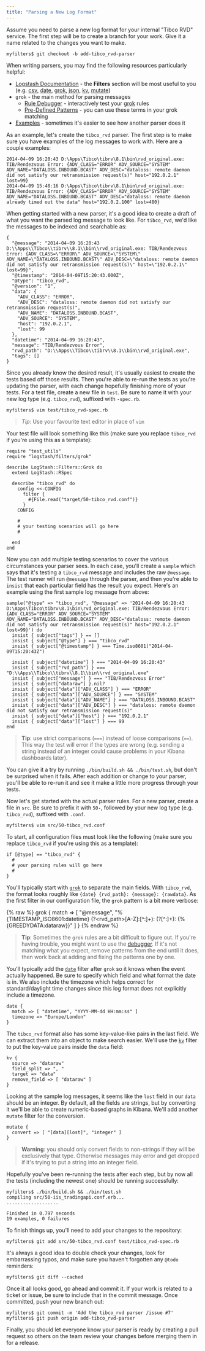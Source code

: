 ```yaml
---
title: "Parsing a New Log Format"
---
```


Assume you need to parse a new log format for your internal "Tibco RVD" service. The first step will be to create a
branch for your work. Give it a name related to the changes you want to make.

    myfilters$ git checkout -b add-tibco_rvd-parser

When writing parsers, you may find the following resources particularly helpful:

 * [Logstash Documentation](http://logstash.net/docs/1.4.2/) - the **Filters** section will be most useful to you (e.g.
   [csv](http://logstash.net/docs/1.4.2/filters/csv),
   [date](http://logstash.net/docs/1.4.2/filters/date),
   [grok](http://logstash.net/docs/1.4.2/filters/grok),
   [json](http://logstash.net/docs/1.4.2/filters/json),
   [kv](http://logstash.net/docs/1.4.2/filters/kv),
   [mutate](http://logstash.net/docs/1.4.2/filters/mutate))
 * `grok` - the main method for parsing messages
    * [Rule Debugger](http://grokdebug.herokuapp.com/) - interactively test your
      [grok](http://logstash.net/docs/1.4.2/filters/grok) rules
    * [Pre-Defined Patterns](https://github.com/elasticsearch/logstash/blob/master/patterns/grok-patterns) -
      you can use these terms in your grok matching
 * [Examples](https://github.com/logsearch/logsearch-filters-common/tree/master/src/logstash/snippets/) -
   sometimes it's easier to see how another parser does it

As an example, let's create the `tibco_rvd` parser. The first step is to make sure you have examples of the log messages
to work with. Here are a couple examples:

    2014-04-09 16:20:43 D:\Apps\Tibco\tibrv\8.1\bin\rvd_original.exe: TIB/Rendezvous Error: {ADV_CLASS="ERROR" ADV_SOURCE="SYSTEM" ADV_NAME="DATALOSS.INBOUND.BCAST" ADV_DESC="dataloss: remote daemon did not satisfy our retransmission request(s)" host="192.0.2.1" lost=99}
    2014-04-09 15:48:16 D:\Apps\Tibco\tibrv\8.1\bin\rvd_original.exe: TIB/Rendezvous Error: {ADV_CLASS="ERROR" ADV_SOURCE="SYSTEM" ADV_NAME="DATALOSS.INBOUND.BCAST" ADV_DESC="dataloss: remote daemon already timed out the data" host="192.0.2.100" lost=480}

When getting started with a new parser, it's a good idea to create a draft of what you want the parsed log message to
look like. For `tibco_rvd`, we'd like the messages to be indexed and searchable as:

    {
      "@message": "2014-04-09 16:20:43 D:\\Apps\\Tibco\\tibrv\\8.1\\bin\\rvd_original.exe: TIB/Rendezvous Error: {ADV_CLASS=\"ERROR\" ADV_SOURCE=\"SYSTEM\" ADV_NAME=\"DATALOSS.INBOUND.BCAST\" ADV_DESC=\"dataloss: remote daemon did not satisfy our retransmission request(s)\" host=\"192.0.2.1\" lost=99}",
      "@timestamp": "2014-04-09T15:20:43.000Z",
      "@type": "tibco_rvd",
      "@version": "1",
      "data": {
        "ADV_CLASS": "ERROR",
        "ADV_DESC": "dataloss: remote daemon did not satisfy our retransmission request(s)",
        "ADV_NAME": "DATALOSS.INBOUND.BCAST",
        "ADV_SOURCE": "SYSTEM",
        "host": "192.0.2.1",
        "lost": 99
      },
      "datetime": "2014-04-09 16:20:43",
      "message": "TIB/Rendezvous Error",
      "rvd_path": "D:\\Apps\\Tibco\\tibrv\\8.1\\bin\\rvd_original.exe",
      "tags": []
    }

Since you already know the desired result, it's usually easiest to create the tests based off those results. Then you're
able to re-run the tests as you're updating the parser, with each change hopefully finishing more of your tests. For a
test file, create a new file in `test`. Be sure to name it with your new log type (e.g. `tibco_rvd`), suffixed with
`-spec.rb`.

    myfilters$ vim test/tibco_rvd-spec.rb

 > *Tip*: Use your favourite text editor in place of `vim`

Your test file will look something like this (make sure you replace `tibco_rvd` if you're using this as a template):

    require "test_utils"
    require "logstash/filters/grok"

    describe LogStash::Filters::Grok do
      extend LogStash::RSpec

      describe "tibco_rvd" do
        config <<-CONFIG
          filter {
            #{File.read("target/50-tibco_rvd.conf")}
          }
        CONFIG

        #
        # your testing scenarios will go here
        #

      end
    end

Now you can add multiple testing scenarios to cover the various circumstances your parser sees. In each case, you'll
create a `sample` which says that it's testing a `tibco_rvd` message and includes the raw `@message`. The test runner
will run `@message` through the parser, and then you're able to `insist` that each particular field has the result you
expect. Here's an example using the first sample log message from above:

    sample("@type" => "tibco_rvd", "@message" => '2014-04-09 16:20:43 D:\Apps\Tibco\tibrv\8.1\bin\rvd_original.exe: TIB/Rendezvous Error: {ADV_CLASS="ERROR" ADV_SOURCE="SYSTEM" ADV_NAME="DATALOSS.INBOUND.BCAST" ADV_DESC="dataloss: remote daemon did not satisfy our retransmission request(s)" host="192.0.2.1" lost=99}') do
      insist { subject["tags"] } == []
      insist { subject["@type"] } === "tibco_rvd"
      insist { subject["@timestamp"] } === Time.iso8601("2014-04-09T15:20:43Z")

      insist { subject["datetime"] } === "2014-04-09 16:20:43"
      insist { subject["rvd_path"] } === "D:\\Apps\\Tibco\\tibrv\\8.1\\bin\\rvd_original.exe"
      insist { subject["message"] } === "TIB/Rendezvous Error"
      insist { subject["dataraw"] }.nil?
      insist { subject["data"]["ADV_CLASS"] } === "ERROR"
      insist { subject["data"]["ADV_SOURCE"] } === "SYSTEM"
      insist { subject["data"]["ADV_NAME"] } === "DATALOSS.INBOUND.BCAST"
      insist { subject["data"]["ADV_DESC"] } === "dataloss: remote daemon did not satisfy our retransmission request(s)"
      insist { subject["data"]["host"] } === "192.0.2.1"
      insist { subject["data"]["lost"] } === 99
    end

 > **Tip**: use strict comparisons (`===`) instead of loose comparisons (`==`). This way the test will error if the
 > types are wrong (e.g. sending a string instead of an integer could cause problems in your Kibana dashboards later).

You can give it a try by running `./bin/build.sh && ./bin/test.sh`, but don't be surprised when it fails. After each
addition or change to your parser, you'll be able to re-run it and see it make a little more progress through your
tests.

Now let's get started with the actual parser rules. For a new parser, create a file in `src`. Be sure to prefix it with
`50-`, followed by your new log type (e.g. `tibco_rvd`), suffixed with `.conf`.

    myfilters$ vim src/50-tibco_rvd.conf

To start, all configuration files must look like the following (make sure you replace `tibco_rvd` if you're using this
as a template):

    if [@type] == "tibco_rvd" {
      #
      # your parsing rules will go here
      #
    }

You'll typically start with [`grok`](http://logstash.net/docs/1.4.2/filters/grok) to separate the main fields. With
`tibco_rvd`, the format looks roughly like `{date} {rvd_path}: {message}: {rawdata}`. As the first filter in our
configuration file, the `grok` pattern is a bit more verbose:

{% raw %}
    grok {
      match => [ "@message", "%{TIMESTAMP_ISO8601:datetime} (?<rvd_path>[A-Z]:[^:]+): (?<message>[^:]+): {%{GREEDYDATA:dataraw}}" ]
    }
{% endraw %}

 > **Tip**: Sometimes the `grok` rules are a bit difficult to figure out. If you're having trouble, you might want to
 > use the [debugger](http://grokdebug.herokuapp.com/). If it's not matching what you expect, remove patterns from the
 > end until it does, then work back at adding and fixing the patterns one by one.

You'll typically add the [`date`](http://logstash.net/docs/1.4.2/filters/date) filter after `grok` so it knows when the
event actually happened. Be sure to specify which field and what format the date is in. We also include the timezone
which helps correct for standard/daylight time changes since this log format does not explicitly include a timezone.

    date {
      match => [ "datetime", "YYYY-MM-dd HH:mm:ss" ]
      timezone => "Europe/London"
    }

The `tibco_rvd` format also has some key-value-like pairs in the last field. We can extract them into an object to make
search easier. We'll use the [`kv`](http://logstash.net/docs/1.4.2/filters/kv) filter to put the key-value pairs inside
the `data` field:

    kv {
      source => "dataraw"
      field_split => ", "
      target => "data"
      remove_field => [ "dataraw" ]
    }

Looking at the sample log messages, it seems like the `lost` field in our `data` should be an integer. By default, all
the fields are strings, but by converting it we'll be able to create numeric-based graphs in Kibana. We'll add another
`mutate` filter for the conversion.

    mutate {
      convert => [ "[data][lost]", "integer" ]
    }

 > **Warning**: you should only convert fields to non-strings if they will be exclusively that type. Otherwise messages
 > may error and get dropped if it's trying to put a string into an integer field.

Hopefully you've been re-running the tests after each step, but by now all the tests (including the newest one) should
be running successfully:

    myfilters$ ./bin/build.sh && ./bin/test.sh 
    compiling src/50-iis_tradingapi.conf.erb...
    ...................

    Finished in 0.797 seconds
    19 examples, 0 failures

To finish things up, you'll need to add your changes to the repository:

    myfilters$ git add src/50-tibco_rvd.conf test/tibco_rvd-spec.rb

It's always a good idea to double check your changes, look for embarrassing typos, and make sure you haven't forgotten
any `@todo` reminders:

    myfilters$ git diff --cached

Once it all looks good, go ahead and commit it. If your work is related to a ticket or issue, be sure to include that in
the commit message. Once committed, push your new branch out:

    myfilters$ git commit -m 'Add the tibco_rvd parser /issue #7'
    myfilters$ git push origin add-tibco_rvd-parser

Finally, you should let everyone know your parser is ready by creating a pull request so others on the team review your
changes before merging them in for a release.
